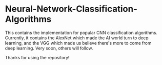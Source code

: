 # Neural-Network-Classification-Algorithms

This contains the implementation for popular CNN classification algorithms. Currently, it contains the AlexNet which made the AI world turn to deep learning, and the VGG which made us believe there's more to come from deep learning. Very soon, others will follow.

Thanks for using the repository!
